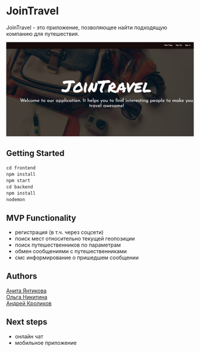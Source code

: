 # JoinTravel
JoinTravel - это приложение, позволяющее найти подходящую компанию для путешествия.

![mainpage](mainpage.jpg)

## Getting Started
```cd frontend``` <br> 
```npm install``` <br>
```npm start``` <br>
```cd backend``` <br>
```npm install``` <br>
```nodemon``` <br>

## MVP Functionality
- региcтрация (в т.ч. через соцсети)
- поиск мест относительно текущей геопозиции
- поиск путешественников по параметрам
- обмен сообщениями с путешественниками
- смс информирование о пришедшем сообщении

## Authors
[Анита Янтикова](https://github.com/AnitaJD) <br>
[Ольга Никитина](https://github.com/Olya-Nik) <br>
[Андрей Кроликов](https://github.com/krolikovAA)

## Next steps
- онлайн чат
- мобильное приложение

